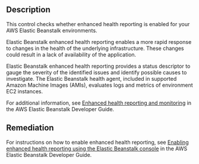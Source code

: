 ## Description

This control checks whether enhanced health reporting is enabled for your AWS Elastic Beanstalk environments.

Elastic Beanstalk enhanced health reporting enables a more rapid response to changes in the health of the underlying infrastructure. These changes could result in a lack of availability of the application.

Elastic Beanstalk enhanced health reporting provides a status descriptor to gauge the severity of the identified issues and identify possible causes to investigate. The Elastic Beanstalk health agent, included in supported Amazon Machine Images (AMIs), evaluates logs and metrics of environment EC2 instances.

For additional information, see [Enhanced health reporting and monitoring](https://docs.aws.amazon.com/elasticbeanstalk/latest/dg/health-enhanced.html) in the AWS Elastic Beanstalk Developer Guide.

## Remediation

For instructions on how to enable enhanced health reporting, see [Enabling enhanced health reporting using the Elastic Beanstalk console](https://docs.aws.amazon.com/elasticbeanstalk/latest/dg/health-enhanced-enable.html#health-enhanced-enable-console) in the AWS Elastic Beanstalk Developer Guide.